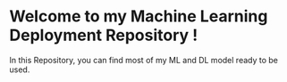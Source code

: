 # Welcome to my Machine Learning Deployment Repository !

In this Repository, you can find most of my ML and DL model ready to be used.
